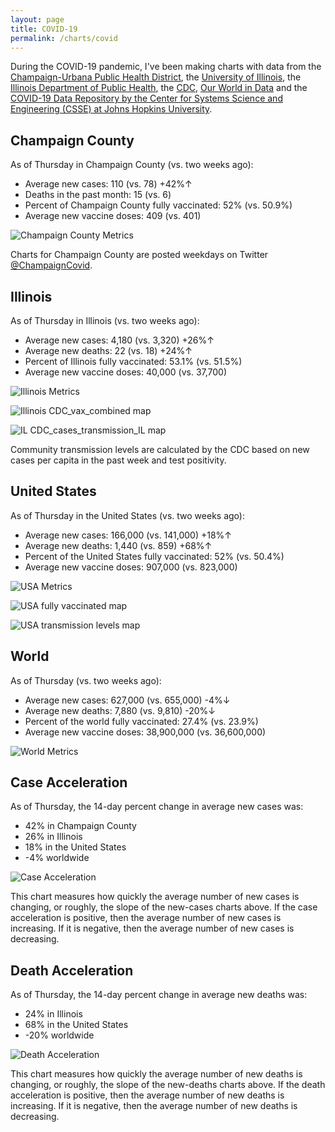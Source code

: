 ```yaml
---
layout: page
title: COVID-19
permalink: /charts/covid
---
```


During the COVID-19 pandemic, I've been making charts with data from the [Champaign-Urbana Public Health District](https://www.c-uphd.org/champaign-urbana-illinois-coronavirus-information.html), the [University of Illinois](https://go.illinois.edu/COVIDTestingData), the [Illinois Department of Public Health](http://www.dph.illinois.gov/covid19), the [CDC](https://covid.cdc.gov/covid-data-tracker/), [Our World in Data](https://github.com/owid/covid-19-data/tree/master/public/data) and the [COVID-19 Data Repository by the Center for Systems Science and Engineering (CSSE) at Johns Hopkins University](https://github.com/CSSEGISandData/COVID-19).

## Champaign County

As of Thursday in Champaign County (vs. two weeks ago):
  
- Average new cases: 110 (vs. 78) +42%↑
- Deaths in the past month: 15 (vs. 6)
- Percent of Champaign County fully vaccinated: 52% (vs. 50.9%)
- Average new vaccine doses: 409 (vs. 401)

![Champaign County Metrics](https://raw.githubusercontent.com/bzigterman/CUcovid/main/gh_action/Champaign_facet.png)

Charts for Champaign County are posted weekdays on Twitter [@ChampaignCovid](https://twitter.com/ChampaignCovid).

## Illinois

As of Thursday in Illinois (vs. two weeks ago):
  
- Average new cases: 4,180 (vs. 3,320) +26%↑
- Average new deaths: 22 (vs. 18) +24%↑
- Percent of Illinois fully vaccinated: 53.1% (vs. 51.5%)
- Average new vaccine doses: 40,000 (vs. 37,700)

![Illinois Metrics](https://raw.githubusercontent.com/bzigterman/CUcovid/main/gh_action/IL_facet.png)

![Illinois CDC_vax_combined map](https://raw.githubusercontent.com/bzigterman/CUcovid/main/gh_action/IL_vax_combined.png)

![IL CDC_cases_transmission_IL map](https://raw.githubusercontent.com/bzigterman/CUcovid/main/gh_action/IL_cases_transmission.png)

Community transmission levels are calculated by the CDC based on new cases per capita in the past week and test positivity.

## United States

As of Thursday in the United States (vs. two weeks ago):
  
- Average new cases: 166,000 (vs. 141,000) +18%↑
- Average new deaths: 1,440 (vs. 859) +68%↑
- Percent of the United States fully vaccinated: 52% (vs. 50.4%)
- Average new vaccine doses: 907,000 (vs. 823,000)

![USA Metrics](https://raw.githubusercontent.com/bzigterman/CUcovid/main/gh_action/US_facet.png)

![USA fully vaccinated map](https://raw.githubusercontent.com/bzigterman/CUcovid/main/gh_action/usa_vax_total.png)

![USA transmission levels map](https://raw.githubusercontent.com/bzigterman/CUcovid/main/gh_action/usa_transmission.png)

## World

As of Thursday (vs. two weeks ago):
  
- Average new cases: 627,000 (vs. 655,000) -4%↓
- Average new deaths: 7,880 (vs. 9,810) -20%↓
- Percent of the world fully vaccinated: 27.4% (vs. 23.9%)
- Average new vaccine doses: 38,900,000 (vs. 36,600,000)

![World Metrics](https://raw.githubusercontent.com/bzigterman/CUcovid/main/gh_action/world_facet.png)

## Case Acceleration

As of Thursday, the 14-day percent change in average new cases was:
  
- 42% in Champaign County
- 26% in Illinois
- 18% in the United States
- -4% worldwide

![Case Acceleration](https://raw.githubusercontent.com/bzigterman/CUcovid/main/gh_action/new_cases_change_facet.png)

This chart measures how quickly the average number of new cases is changing, or roughly, the slope of the new-cases charts above. If the case acceleration is positive, then the average number of new cases is increasing. If it is negative, then the average number of new cases is decreasing.

## Death Acceleration

As of Thursday, the 14-day percent change in average new deaths was:
  
- 24% in Illinois
- 68% in the United States
- -20% worldwide

![Death Acceleration](https://raw.githubusercontent.com/bzigterman/CUcovid/main/gh_action/new_deaths_change_facet.png)

This chart measures how quickly the average number of new deaths is changing, or roughly, the slope of the new-deaths charts above. If the death acceleration is positive, then the average number of new deaths is increasing. If it is negative, then the average number of new deaths is decreasing.


